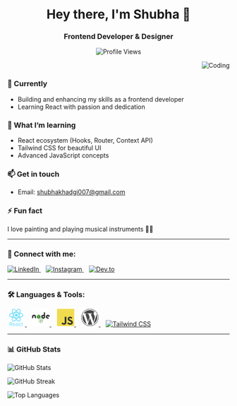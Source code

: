 <h1 align="center">Hey there, I'm <b>Shubha</b> 👋</h1>
<h3 align="center">Frontend Developer & Designer</h3>

<p align="center">
  <img src="https://komarev.com/ghpvc/?username=shubhaaaaaaa&label=Profile%20views&color=0e75b6&style=flat" alt="Profile Views" />
</p>

<p align="right">
  <img alt="Coding" width="400" src="https://c.tenor.com/AlUkiGkR2j8AAAAM/new-game-ahagon-umiko-programming.gif" />
</p>

### 🔭 Currently
- Building and enhancing my skills as a frontend developer  
- Learning React with passion and dedication  

### 🌱 What I’m learning
- React ecosystem (Hooks, Router, Context API)  
- Tailwind CSS for beautiful UI  
- Advanced JavaScript concepts  

### 📫 Get in touch
- Email: <a href="mailto:shubhakhadgi007@gmail.com">shubhakhadgi007@gmail.com</a>

### ⚡ Fun fact
I love painting and playing musical instruments 🎨🎶

---

<h3>🔗 Connect with me:</h3>
<p>
  <a href="https://linkedin.com/in/shubhakhadgi" target="_blank" rel="noreferrer">
    <img src="https://raw.githubusercontent.com/rahuldkjain/github-profile-readme-generator/master/src/images/icons/Social/linked-in-alt.svg" alt="LinkedIn" width="30" height="30" />
  </a>
  &nbsp;&nbsp;
  <a href="https://www.instagram.com/strokes_byshubha/" target="_blank" rel="noreferrer">
    <img src="https://raw.githubusercontent.com/rahuldkjain/github-profile-readme-generator/master/src/images/icons/Social/instagram.svg" alt="Instagram" width="30" height="30" />
  </a>
  &nbsp;&nbsp;
  <a href="https://dev.to/shubhakhadgi" target="_blank" rel="noreferrer">
    <img src="https://simpleicons.org/icons/dev-dot-to.svg" alt="Dev.to" width="30" height="30" />
  </a>
</p>

---

### 🛠️ Languages & Tools:

<p>
  <a href="https://reactjs.org/" target="_blank" rel="noreferrer">
    <img src="https://raw.githubusercontent.com/devicons/devicon/master/icons/react/react-original-wordmark.svg" alt="React" width="40" height="40" />
  </a>
  &nbsp;&nbsp;
  <a href="https://nodejs.org" target="_blank" rel="noreferrer">
    <img src="https://raw.githubusercontent.com/devicons/devicon/master/icons/nodejs/nodejs-original-wordmark.svg" alt="Node.js" width="40" height="40" />
  </a>
  &nbsp;&nbsp;
  <a href="https://developer.mozilla.org/en-US/docs/Web/JavaScript" target="_blank" rel="noreferrer">
    <img src="https://raw.githubusercontent.com/devicons/devicon/master/icons/javascript/javascript-original.svg" alt="JavaScript" width="40" height="40" />
  </a>
  &nbsp;&nbsp;
  <a href="https://wordpress.com/" target="_blank" rel="noreferrer">
    <img src="https://raw.githubusercontent.com/devicons/devicon/master/icons/wordpress/wordpress-plain.svg" alt="WordPress" width="40" height="40" />
  </a>
  &nbsp;&nbsp;
  <a href="https://tailwindcss.com/" target="_blank" rel="noreferrer">
    <img src="https://upload.wikimedia.org/wikipedia/commons/d/d5/Tailwind_CSS_Logo.svg" alt="Tailwind CSS" width="40" height="40" />
  </a>
</p>

---

### 📊 GitHub Stats

<p align="left">
  <img src="https://github-readme-stats.vercel.app/api?username=shubhaaaaaaa&show_icons=true&theme=dark&hide_title=true" alt="GitHub Stats" />
</p>

<p align="left">
  <img src="https://github-readme-streak-stats.herokuapp.com/?user=shubhaaaaaaa&theme=dark" alt="GitHub Streak" />
</p>

<p align="left">
  <img src="https://github-readme-stats.vercel.app/api/top-langs?username=shubhaaaaaaa&layout=compact&theme=dark" alt="Top Languages" />
</p>
